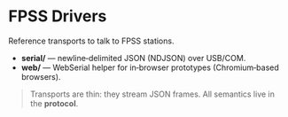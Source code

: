 # FPSS Drivers

Reference transports to talk to FPSS stations.

- **serial/** — newline‑delimited JSON (NDJSON) over USB/COM.
- **web/** — WebSerial helper for in‑browser prototypes (Chromium‑based browsers).

> Transports are thin: they stream JSON frames. All semantics live in the **protocol**.
